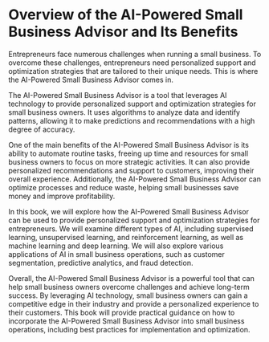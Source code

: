 Overview of the AI-Powered Small Business Advisor and Its Benefits
================================================================================

Entrepreneurs face numerous challenges when running a small business. To overcome these challenges, entrepreneurs need personalized support and optimization strategies that are tailored to their unique needs. This is where the AI-Powered Small Business Advisor comes in.

The AI-Powered Small Business Advisor is a tool that leverages AI technology to provide personalized support and optimization strategies for small business owners. It uses algorithms to analyze data and identify patterns, allowing it to make predictions and recommendations with a high degree of accuracy.

One of the main benefits of the AI-Powered Small Business Advisor is its ability to automate routine tasks, freeing up time and resources for small business owners to focus on more strategic activities. It can also provide personalized recommendations and support to customers, improving their overall experience. Additionally, the AI-Powered Small Business Advisor can optimize processes and reduce waste, helping small businesses save money and improve profitability.

In this book, we will explore how the AI-Powered Small Business Advisor can be used to provide personalized support and optimization strategies for entrepreneurs. We will examine different types of AI, including supervised learning, unsupervised learning, and reinforcement learning, as well as machine learning and deep learning. We will also explore various applications of AI in small business operations, such as customer segmentation, predictive analytics, and fraud detection.

Overall, the AI-Powered Small Business Advisor is a powerful tool that can help small business owners overcome challenges and achieve long-term success. By leveraging AI technology, small business owners can gain a competitive edge in their industry and provide a personalized experience to their customers. This book will provide practical guidance on how to incorporate the AI-Powered Small Business Advisor into small business operations, including best practices for implementation and optimization.
